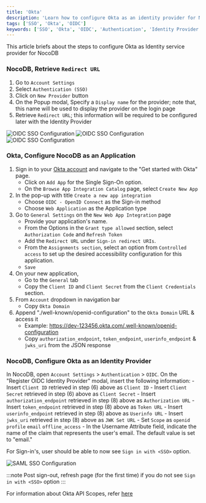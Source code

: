 ```yaml
---
title: 'Okta' 
description: 'Learn how to configure Okta as an identity provider for NocoDB.' 
tags: ['SSO', 'Okta', 'OIDC']
keywords: ['SSO', 'Okta', 'OIDC', 'Authentication', 'Identity Provider']
---
```


This article briefs about the steps to configure Okta as Identity service provider for NocoDB

### NocoDB, Retrieve `Redirect URL` 
1. Go to `Account Settings`
2. Select `Authentication (SSO)`
3. Click on `New Provider` button
4. On the Popup modal, Specify a `Display name` for the provider; note that, this name will be used to display the provider on the login page
5. Retrieve `Redirect URL`; this information will be required to be configured later with the Identity Provider  
  
![OIDC SSO Configuration](/img/v2/account-settings/SSO-1.png)
![OIDC SSO Configuration](/img/v2/account-settings/OIDC-2.png)
![OIDC SSO Configuration](/img/v2/account-settings/OIDC-3.png)

### Okta, Configure NocoDB as an Application
1. Sign in to your [Okta account](https://www.okta.com/) and navigate to the "Get started with Okta" page.
    - Click on `Add App` for the Single Sign-On option.
    - On the `Browse App Integration Catalog` page, select `Create New App`
2. In the pop-up with title `Create a new app integration` 
    - Choose `OIDC - OpenID Connect` as the Sign-in method
    - Choose `Web Application` as the Application type
3. Go to `General Settings` on the `New Web App Integration` page
    - Provide your application's name.
    - From the Options in the `Grant type allowed` section, select `Authorization Code` and `Refresh Token`
    - Add the `Redirect URL` under `Sign-in redirect URIs`.
    - From the `Assignments section`, select an option from `Controlled access` to set up the desired accessibility configuration for this application.
    - `Save` 
4. On your new application,
    - Go to the `General` tab
    - Copy the `Client ID` and `Client Secret` from the `Client Credentials` section.
5. From `Account` dropdown in navigation bar
    - Copy `Okta Domain`
6. Append "./well-known/openid-configuration" to the `Okta Domain` URL & access it
    - Example: https://dev-123456.okta.com/.well-known/openid-configuration
    - Copy `authorization_endpoint`, `token_endpoint`, `userinfo_endpoint` & `jwks_uri` from the JSON response

### NocoDB, Configure Okta as an Identity Provider
In NocoDB, open `Account Settings` > `Authentication` > `OIDC`. On the "Register OIDC Identity Provider" modal, insert the following information:
    - Insert `Client ID` retrieved in step (6) above as `Client ID`
    - Insert `Client Secret` retrieved in step (6) above as `Client Secret`
    - Insert `authorization_endpoint` retrieved in step (8) above as `Authorization URL`
    - Insert `token_endpoint` retrieved in step (8) above as `Token URL`
    - Insert `userinfo_endpoint` retrieved in step (8) above as `Userinfo URL`
    - Insert `jwks_uri` retrieved in step (8) above as `JWK Set URL`
    - Set `Scope` as `openid` `profile` `email` `offline_access`
    - In the Username Attribute field, indicate the name of the claim that represents the user's email. The default value is set to "email."

For Sign-in's, user should be able to now see `Sign in with <SSO>` option.

![SAML SSO Configuration](/img/v2/account-settings/SSO-SignIn.png)


:::note
Post sign-out, refresh page (for the first time) if you do not see `Sign in with <SSO>` option
:::

For information about Okta API Scopes, refer [here](https://developer.okta.com/docs/reference/api/oidc/#scopes)
